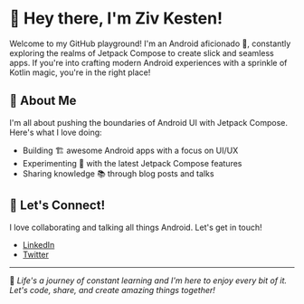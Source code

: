 # 👋 Hey there, I'm Ziv Kesten!

Welcome to my GitHub playground! I'm an Android aficionado 🤖, constantly exploring the realms of Jetpack Compose to create slick and seamless apps. If you're into crafting modern Android experiences with a sprinkle of Kotlin magic, you're in the right place!

## 🚀 About Me
I'm all about pushing the boundaries of Android UI with Jetpack Compose. Here's what I love doing:
- Building 🏗️ awesome Android apps with a focus on UI/UX
- Experimenting 🧪 with the latest Jetpack Compose features
- Sharing knowledge 📚 through blog posts and talks


## 🤝 Let's Connect!
I love collaborating and talking all things Android. Let's get in touch!
- [LinkedIn](www.linkedin.com/in/ziv-kesten)
- [Twitter](https://twitter.com/NixonTheRipper)

---

🌱 *Life's a journey of constant learning and I'm here to enjoy every bit of it. Let's code, share, and create amazing things together!*
